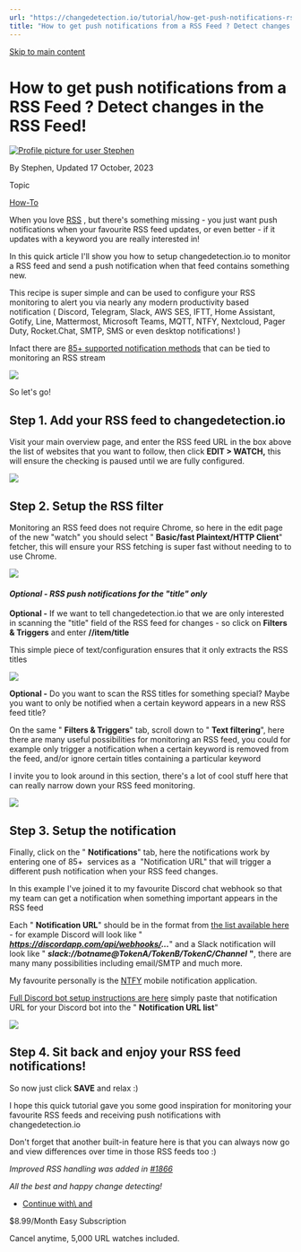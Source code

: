 ```yaml
---
url: "https://changedetection.io/tutorial/how-get-push-notifications-rss-feed-detect-changes-rss-feed"
title: "How to get push notifications from a RSS Feed ? Detect changes in the RSS Feed! | changedetection.io"
---
```


[Skip to main content](https://changedetection.io/tutorial/how-get-push-notifications-rss-feed-detect-changes-rss-feed#main-content)

# How to get push notifications from a RSS Feed ? Detect changes in the RSS Feed!

[![Profile picture for user Stephen](https://changedetection.io/sites/changedetection.io/files/styles/thumbnail/public/pictures/2023-08/stephen.png?itok=P4ZqxWgD)](https://changedetection.io/tech-writer/stephen)

By Stephen, Updated 17 October, 2023



Topic

[How-To](https://changedetection.io/topic/how)

When you love [RSS](https://en.wikipedia.org/wiki/RSS) , but there's something missing - you just want push notifications when your favourite RSS feed updates, or even better - if it updates with a keyword you are really interested in!

In this quick article I'll show you how to setup changedetection.io to monitor a RSS feed and send a push notification when that feed contains something new.

This recipe is super simple and can be used to configure your RSS monitoring to alert you via nearly any modern productivity based notification ( Discord, Telegram, Slack, AWS SES, IFTT, Home Assistant, Gotify, Line, Mattermost, Microsoft Teams, MQTT, NTFY, Nextcloud, Pager Duty, Rocket.Chat, SMTP, SMS or even desktop notifications! )

Infact there are [85+ supported notification methods](https://github.com/caronc/apprise#supported-notifications) that can be tied to monitoring an RSS stream

![](https://changedetection.io/sites/changedetection.io/files/inline-images/Screenshot_2023-10-17_14-15-07.png)

So let's go!

## Step 1. Add your RSS feed to changedetection.io

Visit your main overview page, and enter the RSS feed URL in the box above the list of websites that you want to follow, then click **EDIT > WATCH,** this will ensure the checking is paused until we are fully configured.

![](https://changedetection.io/sites/changedetection.io/files/inline-images/image_16.png)

## Step 2. Setup the RSS filter

Monitoring an RSS feed does not require Chrome, so here in the edit page of the new "watch" you should select " **Basic/fast Plaintext/HTTP Client**" fetcher, this will ensure your RSS fetching is super fast without needing to to use Chrome.

![](https://changedetection.io/sites/changedetection.io/files/inline-images/image_17.png)

#### _**Optional - RSS push notifications for the "title" only**_

**Optional -** If we want to tell changedetection.io that we are only interested in scanning the "title" field of the RSS feed for changes - so click on **Filters & Triggers** and enter **//item/title**

This simple piece of text/configuration ensures that it only extracts the RSS titles

![](https://changedetection.io/sites/changedetection.io/files/inline-images/image_22.png)

**Optional -** Do you want to scan the RSS titles for something special? Maybe you want to only be notified when a certain keyword appears in a new RSS feed title?

On the same " **Filters & Triggers**" tab, scroll down to " **Text filtering**", here there are many useful possibilities for monitoring an RSS feed, you could for example only trigger a notification when a certain keyword is removed from the feed, and/or ignore certain titles containing a particular keyword

I invite you to look around in this section, there's a lot of cool stuff here that can really narrow down your RSS feed monitoring.

![](https://changedetection.io/sites/changedetection.io/files/inline-images/image_23.png)

## Step 3. Setup the notification

Finally, click on the " **Notifications**" tab, here the notifications work by entering one of 85+  services as a  "Notification URL" that will trigger a different push notification when your RSS feed changes.

In this example I've joined it to my favourite Discord chat webhook so that my team can get a notification when something important appears in the RSS feed

Each " **Notification URL**" should be in the format from [the list available here](https://github.com/caronc/apprise#supported-notifications) \- for example Discord will look like " _**https://discordapp.com/api/webhooks/...**_" and a Slack notification will look like " _**slack://botname@TokenA/TokenB/TokenC/Channel**_ **"**, there are many many possibilities including email/SMTP and much more.

My favourite personally is the [NTFY](https://play.google.com/store/apps/details?id=io.heckel.ntfy&hl=en&gl=US) mobile notification application.

[Full Discord bot setup instructions are here](https://github.com/caronc/apprise/wiki/Notify_discord) simply paste that notification URL for your Discord bot into the " **Notification URL list**"

![](https://changedetection.io/sites/changedetection.io/files/inline-images/image_24.png)

## Step 4. Sit back and enjoy your RSS feed notifications!

So now just click **SAVE** and relax :)

I hope this quick tutorial gave you some good inspiration for monitoring your favourite RSS feeds and receiving push notifications with changedetection.io

Don't forget that another built-in feature here is that you can always now go and view differences over time in those RSS feeds too :)

_Improved RSS handling was added in_ [_#1866_](https://github.com/dgtlmoon/changedetection.io/pull/1866)

_All the best and happy change detecting!_

- [Continue with\\
    and](https://changedetection.io/checkout)

$8.99/Month Easy Subscription


Cancel anytime, 5,000 URL watches included.
